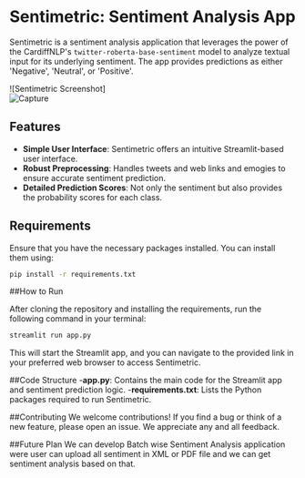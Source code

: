 # Sentimetric: Sentiment Analysis App

Sentimetric is a sentiment analysis application that leverages the power of the CardiffNLP's `twitter-roberta-base-sentiment` model to analyze textual input for its underlying sentiment. The app provides predictions as either 'Negative', 'Neutral', or 'Positive'.

![Sentimetric Screenshot]  
![Capture](https://github.com/YashAnkleshwariya/Sentimetric/assets/118588061/dabf491a-0e38-4c29-aaae-87b7f3af10ff)

## Features

- **Simple User Interface**: Sentimetric offers an intuitive Streamlit-based user interface.
- **Robust Preprocessing**: Handles tweets and web links and emogies to ensure accurate sentiment prediction.
- **Detailed Prediction Scores**: Not only the sentiment but also provides the probability scores for each class.

## Requirements

Ensure that you have the necessary packages installed. You can install them using:

```bash
pip install -r requirements.txt 
````

##How to Run

After cloning the repository and installing the requirements, run the following command in your terminal:
````bash
streamlit run app.py 
````

This will start the Streamlit app, and you can navigate to the provided link in your preferred web browser to access Sentimetric.

##Code Structure
-**app.py**: Contains the main code for the Streamlit app and sentiment prediction logic.
-**requirements.txt**: Lists the Python packages required to run Sentimetric.

##Contributing
We welcome contributions! If you find a bug or think of a new feature, please open an issue. We appreciate any and all feedback.

##Future Plan 
We can develop Batch wise Sentiment Analysis application were user can upload all sentiment in XML or PDF file and we can get sentiment analysis based on that.